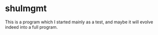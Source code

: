 # shulmgmt
This is a program which I started mainly as a test, and maybe it will evolve indeed into a full program.
